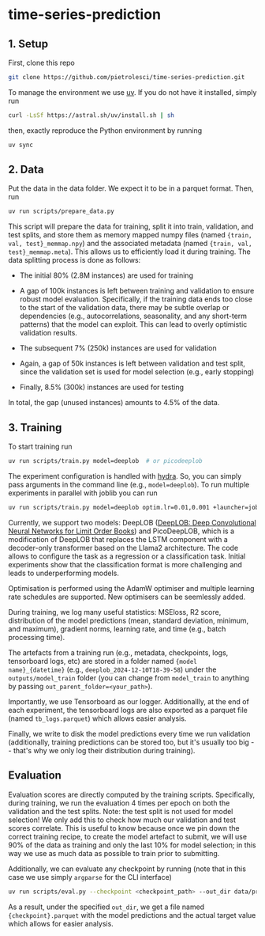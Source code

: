 # time-series-prediction

## 1. Setup

First, clone this repo

```bash
git clone https://github.com/pietrolesci/time-series-prediction.git
```

To manage the environment we use [uv](https://docs.astral.sh/uv/getting-started/installation/). If you do not have it installed, simply run

```bash
curl -LsSf https://astral.sh/uv/install.sh | sh
```

then, exactly reproduce the Python environment by running

```bash
uv sync
```



## 2. Data

Put the data in the data folder. We expect it to be in a parquet format. Then, run

```bash
uv run scripts/prepare_data.py
```

This script will prepare the data for training, split it into train, validation, and test splits, and store them as memory mapped numpy files (named `{train, val, test}_memmap.npy`) and the associated metadata (named `{train, val, test}_memmap.meta`). This allows us to efficiently load it during training. The data splitting process is done as follows:

- The initial 80% (2.8M instances) are used for training

- A gap of 100k instances is left between training and validation to ensure robust model evaluation. Specifically, if the training data ends too close to the start of the validation data, there may be subtle overlap or dependencies (e.g., autocorrelations, seasonality, and any short-term patterns) that the model can exploit. This can lead to overly optimistic validation results.

- The subsequent 7% (250k) instances are used for validation

- Again, a gap of 50k instances is left between validation and test split, since the validation set is used for model selection (e.g., early stopping)

- Finally, 8.5% (300k) instances are used for testing

In total, the gap (unused instances) amounts to 4.5% of the data.




## 3. Training

To start training run

```bash
uv run scripts/train.py model=deeplob  # or picodeeplob
```

The experiment configuration is handled with [hydra](https://hydra.cc/). So, you can simply pass arguments in the command line (e.g., `model=deeplob`). To run multiple experiments in parallel with joblib you can run

```bash
uv run scripts/train.py model=deeplob optim.lr=0.01,0.001 +launcher=joblib
```

Currently, we support two models: DeepLOB ([DeepLOB: Deep Convolutional Neural Networks for Limit Order Books](https://arxiv.org/abs/1808.03668)) and PicoDeepLOB, which is a modification of DeepLOB that replaces the LSTM component with a decoder-only transformer based on the Llama2 architecture. The code allows to configure the task as a regression or a classification task. Initial experiments show that the classification format is more challenging and leads to underperforming models.

Optimisation is performed using the AdamW optimiser and multiple learning rate schedules are supported. New optimisers can be seemlessly added.

During training, we log many useful statistics: MSEloss, R2 score, distribution of the model predictions (mean, standard deviation, minimum, and maximum), gradient norms, learning rate, and time (e.g., batch processing time).

The artefacts from a training run (e.g., metadata, checkpoints, logs, tensorboard logs, etc) are stored in a folder named `{model name}_{datetime}` (e.g., `deeplob_2024-12-10T18-39-58`) under the `outputs/model_train` folder (you can change from `model_train` to anything by passing `out_parent_folder=<your_path>`).

Importantly, we use Tensorboard as our logger. Additionallly, at the end of each experiment, the tensorboard logs are also exported as a parquet file (named `tb_logs.parquet`) which allows easier analysis.

Finally, we write to disk the model predictions every time we run validation (additionally, training predictions can be stored too, but it's usually too big -- that's why we only log their distribution during training).




## Evaluation

Evaluation scores are directly computed by the training scripts. Specifically, during training, we run the evaluation 4 times per epoch on both the validation and the test splits. Note: the test split is not used for model selection! We only add this to check how much our validation and test scores correlate. This is useful to know because once we pin down the correct training recipe, to create the model artefact to submit, we will use 90% of the data as training and only the last 10% for model selection; in this way we use as much data as possible to train prior to submitting.

Additionally, we can evaluate any checkpoint by running (note that in this case we use simply `argparse` for the CLI interface)

```bash
uv run scripts/eval.py --checkpoint <checkpoint_path> --out_dir data/predictions
```

As a result, under the specified `out_dir`, we get a file named `{checkpoint}.parquet` with the model predictions and the actual target value which allows for easier analysis. 



